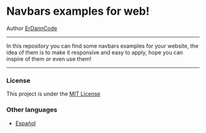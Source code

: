 # Navbars examples for web!

Author [ErDannCode](https://www.instagram.com/erdanncode/)

---

In this repository you can find some navbars examples for your website, the idea of them is to make it responsive and easy to apply, hope you can inspire of them or even use them!

---

### License

This project is under the [MIT License](./LICENSE.md)

### Other languages

- [Español](./README-español.md)
